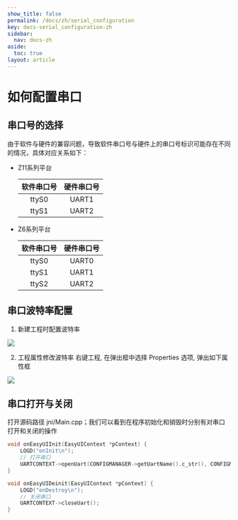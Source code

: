 ```yaml
---
show_title: false
permalink: /docs/zh/serial_configuration
key: docs-serial_configuration-zh
sidebar:
  nav: docs-zh
aside:
  toc: true
layout: article
---
```

# 如何配置串口
## 串口号的选择
    
  由于软件与硬件的兼容问题，导致软件串口号与硬件上的串口号标识可能存在不同的情况，具体对应关系如下：

* Z11系列平台 

    | 软件串口号 | 硬件串口号 
    |:--------:|:-------:
    | ttyS0   | UART1  | 
    | ttyS1   | UART2  | 

* Z6系列平台  

    | 软件串口号 | 硬件串口号 
    |:--------:|:-------:
    | ttyS0   | UART0  | 
    | ttyS1   | UART1  | 
    | ttyS2   | UART2  | 

## 串口波特率配置
1. 新建工程时配置波特率  

  ![](images/730034409.jpg)

2. 工程属性修改波特率
  右键工程, 在弹出框中选择 Properties 选项, 弹出如下属性框  

  ![](images/918330052.jpg)

## 串口打开与关闭
打开源码路径 jni/Main.cpp；我们可以看到在程序初始化和销毁时分别有对串口打开和关闭的操作

```c++
void onEasyUIInit(EasyUIContext *pContext) {
    LOGD("onInit\n");
    // 打开串口
    UARTCONTEXT->openUart(CONFIGMANAGER->getUartName().c_str(), CONFIGMANAGER->getUartBaudRate());
}

void onEasyUIDeinit(EasyUIContext *pContext) {
    LOGD("onDestroy\n");
    // 关闭串口
    UARTCONTEXT->closeUart();
}
```